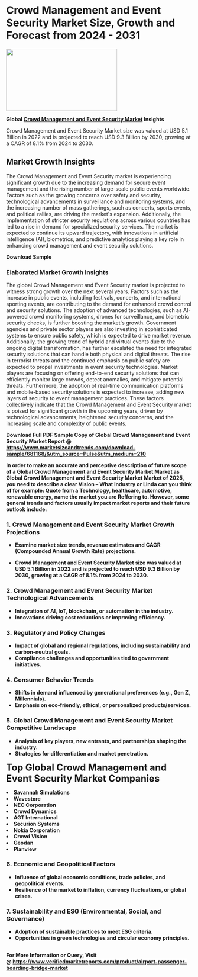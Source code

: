 <H1>Crowd Management and Event Security Market Size, Growth and Forecast from 2024 - 2031</H1><img class="aligncenter size-medium wp-image-584254" src="https://thirdeyenews.in/wp-content/uploads/2024/09/Global-Market-Research-300x168.jpeg" alt="" width="300" height="168" /><p><strong>Global&nbsp;<a href="https://www.marketsizeandtrends.com/download-sample/681168/&amp;utm_source=Pulse&amp;utm_medium=210">Crowd Management and Event Security Market</a> Insights</strong></p><p>Crowd Management and Event Security Market size was valued at USD 5.1 Billion in 2022 and is projected to reach USD 9.3 Billion by 2030, growing at a CAGR of 8.1% from 2024 to 2030.</p><p><h2>Market Growth Insights</h2> <p>The Crowd Management and Event Security market is experiencing significant growth due to the increasing demand for secure event management and the rising number of large-scale public events worldwide. Factors such as the growing concerns over safety and security, technological advancements in surveillance and monitoring systems, and the increasing number of mass gatherings, such as concerts, sports events, and political rallies, are driving the market's expansion. Additionally, the implementation of stricter security regulations across various countries has led to a rise in demand for specialized security services. The market is expected to continue its upward trajectory, with innovations in artificial intelligence (AI), biometrics, and predictive analytics playing a key role in enhancing crowd management and event security solutions.</p> <p><strong>Download Sample</strong></p> <h3>Elaborated Market Growth Insights</h3> <p>The global Crowd Management and Event Security market is projected to witness strong growth over the next several years. Factors such as the increase in public events, including festivals, concerts, and international sporting events, are contributing to the demand for enhanced crowd control and security solutions. The adoption of advanced technologies, such as AI-powered crowd monitoring systems, drones for surveillance, and biometric security checks, is further boosting the market's growth. Government agencies and private sector players are also investing in sophisticated systems to ensure public safety, which is expected to drive market revenue. Additionally, the growing trend of hybrid and virtual events due to the ongoing digital transformation, has further escalated the need for integrated security solutions that can handle both physical and digital threats. The rise in terrorist threats and the continued emphasis on public safety are expected to propel investments in event security technologies. Market players are focusing on offering end-to-end security solutions that can efficiently monitor large crowds, detect anomalies, and mitigate potential threats. Furthermore, the adoption of real-time communication platforms and mobile-based security solutions is expected to increase, adding new layers of security to event management practices. These factors collectively indicate that the Crowd Management and Event Security market is poised for significant growth in the upcoming years, driven by technological advancements, heightened security concerns, and the increasing scale and complexity of public events.</p> <p><strong></p><p><span class=""><strong>Download Full PDF Sample Copy of Global Crowd Management and Event Security Market Report</strong> @ <a href="https://www.marketsizeandtrends.com/download-sample/681168/&amp;utm_source=Pulse&amp;utm_medium=210" target="_blank">https://www.marketsizeandtrends.com/download-sample/681168/&amp;utm_source=Pulse&amp;utm_medium=210</a></span></p><p>In order to make an accurate and perceptive description of future scope of a Global&nbsp;Crowd Management and Event Security Market Market as Global&nbsp;Crowd Management and Event Security Market Market of 2025, you need to describe a clear Vision &ndash; What Industry or Linda can you think of for example: Quote from a Technology, healthcare, automotive, renewable energy, name the market you are Reffering to. However, some general trends and factors usually impact market reports and their future outlook include:</p><h3>1.&nbsp;<strong>Crowd Management and Event Security Market Growth Projections</strong></h3><ul><li>Examine market size trends, revenue estimates and CAGR (Compounded Annual Growth Rate) projections.</li><li><p>Crowd Management and Event Security Market size was valued at USD 5.1 Billion in 2022 and is projected to reach USD 9.3 Billion by 2030, growing at a CAGR of 8.1% from 2024 to 2030.</p></li></ul><h3>2.&nbsp;<strong>Crowd Management and Event Security Market Technological Advancements</strong></h3><ul><li>Integration of AI, IoT, blockchain, or automation in the industry.</li><li>Innovations driving cost reductions or improving efficiency.</li></ul><h3>3.&nbsp;<strong>Regulatory and Policy Changes</strong></h3><ul><li>Impact of global and regional regulations, including sustainability and carbon-neutral goals.</li><li>Compliance challenges and opportunities tied to government initiatives.</li></ul><h3>4.&nbsp;<strong>Consumer Behavior Trends</strong></h3><ul><li>Shifts in demand influenced by generational preferences (e.g., Gen Z, Millennials).</li><li>Emphasis on eco-friendly, ethical, or personalized products/services.</li></ul><h3>5.&nbsp;<strong>Global Crowd Management and Event Security Market Competitive Landscape</strong></h3><ul><li>Analysis of key players, new entrants, and partnerships shaping the industry.</li><li>Strategies for differentiation and market penetration.</li></ul><p data-pm-slice="1 1 []"><span style="color: inherit; font-family: inherit; font-size: 25px;">Top Global Crowd Management and Event Security Market Companies</span></p><div class="" data-test-id=""><p><li>Savannah Simulations</li><li> Wavestore</li><li> NEC Corporation</li><li> Crowd Dynamics</li><li> AGT International</li><li> Securion Systems</li><li> Nokia Corporation</li><li> Crowd Vision</li><li> Geodan</li><li> Planview</li></p></div><h3>6.&nbsp;<strong>Economic and Geopolitical Factors</strong></h3><ul><li>Influence of global economic conditions, trade policies, and geopolitical events.</li><li>Resilience of the market to inflation, currency fluctuations, or global crises.</li></ul><h3>7.&nbsp;<strong>Sustainability and ESG (Environmental, Social, and Governance)</strong></h3><ul><li>Adoption of sustainable practices to meet ESG criteria.</li><li>Opportunities in green technologies and circular economy principles.</li></ul><h2><strong style="font-size: 14px;">For More Information or Query, Visit @&nbsp;</strong><a style="background-color: #ffffff; font-size: 14px;" href="https://www.marketsizeandtrends.com/report/crowd-management-and-event-security-market/" target="_blank">https://www.verifiedmarketreports.com/product/airport-passenger-boarding-bridge-market</a></h2>
